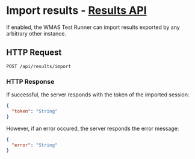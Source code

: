 # Import results - [Results API](../README.md#results-api)

If enabled, the WMAS Test Runner can import results exported by any arbitrary other instance.

## HTTP Request

```
POST /api/results/import
```

### HTTP Response

If successful, the server responds with the token of the imported session:

```json
{
  "token": "String"
}
```

However, if an error occured, the server responds the error message:

```json
{
  "error": "String"
}
```
